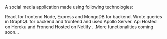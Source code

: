 A social media application made using following technologies:

React for frontend
Node, Express and MongoDB for backend.
Wrote queries in GraphQL for backend and frontend and used Apollo Server. Api Hosted on Heroku and Fronend Hosted on Netlify
...More functionalities coming soon...